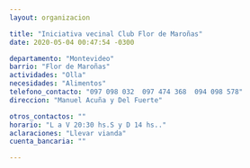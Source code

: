 ```yaml
---
layout: organizacion

title: "Iniciativa vecinal Club Flor de Maroñas"
date: 2020-05-04 00:47:54 -0300

departamento: "Montevideo"
barrio: "Flor de Maroñas"
actividades: "Olla"
necesidades: "Alimentos"
telefono_contacto: "097 098 032  097 474 368  094 098 578"
direccion: "Manuel Acuña y Del Fuerte"

otros_contactos: ""
horario: "L a V 20:30 hs.S y D 14 hs.."
aclaraciones: "Llevar vianda"
cuenta_bancaria: ""

---
```

